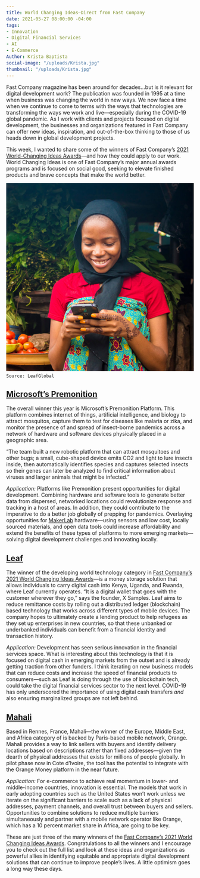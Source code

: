 ```yaml
---
title: World Changing Ideas—Direct from Fast Company
date: 2021-05-27 08:00:00 -04:00
tags:
- Innovation
- Digital Financial Services
- AI
- E-Commerce
Author: Krista Baptista
social-image: "/uploads/Krista.jpg"
thumbnail: "/uploads/Krista.jpg"
---
```


Fast Company magazine has been around for decades…but is it relevant for digital development work? The publication was founded in 1995 at a time when business was changing the world in new ways. We now face a time when we continue to come to terms with the ways that technologies are transforming the ways we work and live—especially during the COVID-19 global pandemic. As I work with clients and projects focused on digital development, the businesses and organizations featured in Fast Company can offer new ideas, inspiration, and out-of-the-box thinking to those of us heads down in global development projects.

This week, I wanted to share some of the winners of Fast Company’s [2021 World-Changing Ideas Awards](https://www.fastcompany.com/90623897)—and how they could apply to our work. World Changing Ideas is one of Fast Company’s major annual awards programs and is focused on social good, seeking to elevate finished products and brave concepts that make the world better.

<!--more-->

![Krista.jpg](/uploads/Krista.jpg)`Source: LeafGlobal`

## [Microsoft’s Premonition](https://www.fastcompany.com/90623013/this-machine-monitors-mosquitoes-to-find-and-stop-pandemics-before-they-start)

The overall winner this year is Microsoft’s Premonition Platform. This platform combines internet of things, artificial intelligence, and biology to attract mosquitos, capture them to test for diseases like malaria or zika, and monitor the presence of and spread of insect-borne pandemics across a network of hardware and software devices physically placed in a geographic area.

“The team built a new robotic platform that can attract mosquitoes and other bugs; a small, cube-shaped device emits CO2 and light to lure insects inside, then automatically identifies species and captures selected insects so their genes can later be analyzed to find critical information about viruses and larger animals that might be infected.”

*Application:* Platforms like Premonition present opportunities for digital development. Combining hardware and software tools to generate better data from dispersed, networked locations could revolutionize response and tracking in a host of areas. In addition, they could contribute to the imperative to do a better job globally of prepping for pandemics. Overlaying opportunities for [MakerLab](https://dai-global-digital.com/five-trends-in-hardware-to-watch.html?utm_source=related-box) hardware—using sensors and low cost, locally sourced materials, and open data tools could increase affordability and extend the benefits of these types of platforms to more emerging markets—solving digital development challenges and innovating locally.

## [Leaf](https://www.fastcompany.com/90616511/this-fintech-solution-helps-african-refugees-store-and-send-money)

The winner of the developing world technology category in [Fast Company’s 2021 World Changing Ideas Awards](https://www.fastcompany.com/90623897)—is a money storage solution that allows individuals to carry digital cash into Kenya, Uganda, and Rwanda, where Leaf currently operates. “It is a digital wallet that goes with the customer wherever they go,” says the founder, X Samples. Leaf aims to reduce remittance costs by rolling out a distributed ledger (blockchain) based technology that works across different types of mobile devices. The company hopes to ultimately create a lending product to help refugees as they set up enterprises in new countries, so that these unbanked or underbanked individuals can benefit from a financial identity and transaction history.

*Application:* Development has seen serious innovation in the financial services space. What is interesting about this technology is that it is focused on digital cash in emerging markets from the outset and is already getting traction from other funders. I think iterating on new business models that can reduce costs and increase the speed of financial products to consumers—such as Leaf is doing through the use of blockchain tech, could take the digital financial services sector to the next level. COVID-19 has only underscored the importance of using digital cash transfers *and* also ensuring marginalized groups are not left behind.

## [Mahali](https://www.fastcompany.com/90624026/this-startup-is-boosting-e-commerce-in-sub-saharan-africa-by-making-deliveries-work-better)

Based in Rennes, France, Mahali—the winner of the Europe, Middle East, and Africa category of is backed by Paris-based mobile network, Orange. Mahali provides a way to link sellers with buyers and identify delivery locations based on descriptions rather than fixed addresses—given the dearth of physical addresses that exists for millions of people globally. In pilot phase now in Cote d’Ivoire, the tool has the potential to integrate with the Orange Money platform in the near future.

*Application:* For e-commerce to achieve real momentum in lower- and middle-income countries, innovation is essential. The models that work in early adopting countries such as the United States won’t work unless we iterate on the significant barriers to scale such as a lack of physical addresses, payment channels, and overall trust between buyers and sellers. Opportunities to combine solutions to reduce multiple barriers simultaneously and partner with a mobile network operator like Orange, which has a 10 percent market share in Africa, are going to be key.

These are just three of the many winners of the [Fast Company’s 2021 World Changing Ideas Awards](https://www.fastcompany.com/90623897). Congratulations to all the winners and I encourage you to check out the full list and look at these ideas and organizations as powerful allies in identifying equitable and appropriate digital development solutions that can continue to improve people’s lives. A little optimism goes a long way these days.